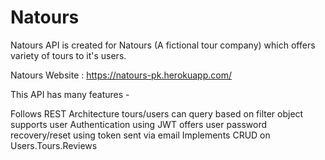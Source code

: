 # Natours
Natours API is created for Natours (A fictional tour company) which offers variety of tours to it's users.

Natours Website : https://natours-pk.herokuapp.com/

This API has many features -

Follows REST Architecture
tours/users can query based on filter object
supports user Authentication using JWT
offers user password recovery/reset using token sent via email
Implements CRUD on Users.Tours.Reviews
